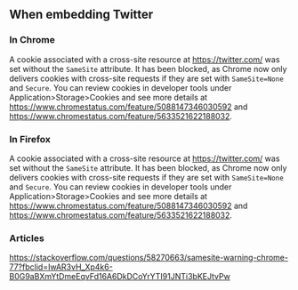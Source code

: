 ## When embedding Twitter

### In Chrome

A cookie associated with a cross-site resource at https://twitter.com/ was set without the `SameSite` attribute. It has been blocked, as Chrome now only delivers cookies with cross-site requests if they are set with `SameSite=None` and `Secure`. You can review cookies in developer tools under Application>Storage>Cookies and see more details at https://www.chromestatus.com/feature/5088147346030592 and https://www.chromestatus.com/feature/5633521622188032.

### In Firefox

A cookie associated with a cross-site resource at https://twitter.com/ was set without the `SameSite` attribute. It has been blocked, as Chrome now only delivers cookies with cross-site requests if they are set with `SameSite=None` and `Secure`. You can review cookies in developer tools under Application>Storage>Cookies and see more details at https://www.chromestatus.com/feature/5088147346030592 and https://www.chromestatus.com/feature/5633521622188032.

### Articles

https://stackoverflow.com/questions/58270663/samesite-warning-chrome-77?fbclid=IwAR3vH_Xp4k6-B0G9aBXmYtDmeEqvFd16A6DkDCoYrYTI91JNTi3bKEJtvPw